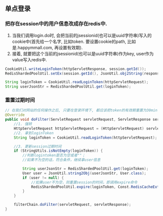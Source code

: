 ## 单点登录

### **把存在session中的用户信息改成存在redis中.**

1. 当我们调用login.do时, 会把当前的jsessionid(也可以是uuid字符串)写入的cookie中(首先给一个名字, 比如token. 要设置cookie的path, 比如是.happymmall.com, 再设置有效期).
2. 接着, 就要把这个当前的jsessionid(也可以是uuid字符串)作为key, user作为value写入redis中.

```java
CookieUtil.writeLoginToken(httpServletResponse, session.getId());
RedisShardedPoolUtil.setEx(session.getId(), JsonUtil.obj2String(response.getData()),Const.RedisCacheExtime.REDIS_SESSION_EXTIME);

String loginToken = CookieUtil.readLoginToken(httpServletRequest);
String userJsonStr = RedisShardedPoolUtil.get(loginToken);
```



### 重置过期时间

```java
// 在我们对网站的任何操作之后, 只要在登录环境下, 都应该把token的有效期重置为30min
@Override
public void doFilter(ServletRequest servletRequest, ServletResponse servletResponse, FilterChain filterChain) throws IOException, ServletException {
    //1. 强转
    HttpServletRequest httpServletRequest = (HttpServletRequest) servletRequest;
    //2. 拿到loginToken
    String loginToken = CookieUtil.readLoginToken(httpServletRequest);

    //3. 更新session过期时间
    if (StringUtils.isNotEmpty(loginToken)) {
        //判断logintoken是否为空或者""；
        //如果不为空的话，符合条件，继续拿user信息

        String userJsonStr = RedisShardedPoolUtil.get(loginToken);
        User user = JsonUtil.string2Obj(userJsonStr, User.class);
        if (user != null) {
            //如果user不为空，则重置session的时间，即调用expire命令
            RedisShardedPoolUtil.expire(loginToken, Const.RedisCacheExtime.REDIS_SESSION_EXTIME);
        }
    }

    filterChain.doFilter(servletRequest, servletResponse);
}
```

